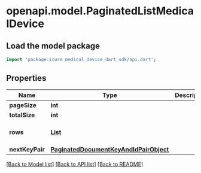 # openapi.model.PaginatedListMedicalDevice

## Load the model package
```dart
import 'package:icure_medical_device_dart_sdk/api.dart';
```

## Properties
Name | Type | Description | Notes
------------ | ------------- | ------------- | -------------
**pageSize** | **int** |  |
**totalSize** | **int** |  |
**rows** | [**List<MedicalDevice>**](MedicalDevice.md) |  | [default to const []]
**nextKeyPair** | [**PaginatedDocumentKeyAndIdPairObject**](PaginatedDocumentKeyAndIdPairObject.md) |  | [optional]

[[Back to Model list]](../README.md#documentation-for-models) [[Back to API list]](../README.md#documentation-for-api-endpoints) [[Back to README]](../README.md)
